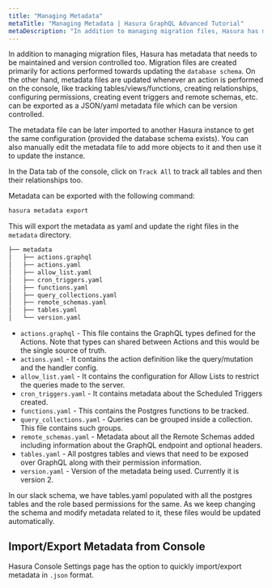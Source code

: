 ```yaml
---
title: "Managing Metadata"
metaTitle: "Managing Metadata | Hasura GraphQL Advanced Tutorial"
metaDescription: "In addition to managing migration files, Hasura has metadata that needs to be maintained and version controlled too."
---
```


In addition to managing migration files, Hasura has metadata that needs to be maintained and version controlled too. Migration files are created primarily for actions performed towards updating the `database schema`. On the other hand, metadata files are updated whenever an action is performed on the console, like tracking tables/views/functions, creating relationships, configuring permissions, creating event triggers and remote schemas, etc. can be exported as a JSON/yaml metadata file which can be version controlled.

The metadata file can be later imported to another Hasura instance to get the same configuration (provided the database schema exists). You can also manually edit the metadata file to add more objects to it and then use it to update the instance.

In the Data tab of the console, click on `Track All` to track all tables and then their relationships too.

Metadata can be exported with the following command:

```bash
hasura metadata export
```

This will export the metadata as yaml and update the right files in the `metadata` directory.

```bash
├── metadata
│   ├── actions.graphql
│   ├── actions.yaml
│   ├── allow_list.yaml
│   ├── cron_triggers.yaml
│   ├── functions.yaml
│   ├── query_collections.yaml
│   ├── remote_schemas.yaml
│   ├── tables.yaml
│   └── version.yaml
```

- `actions.graphql` - This file contains the GraphQL types defined for the Actions. Note that types can shared between Actions and this would be the single source of truth.
- `actions.yaml` - It contains the action definition like the query/mutation and the handler config.
- `allow_list.yaml` - It contains the configuration for Allow Lists to restrict the queries made to the server.
- `cron_triggers.yaml` - It contains metadata about the Scheduled Triggers created.
- `functions.yaml` - This contains the Postgres functions to be tracked.
- `query_collections.yaml` - Queries can be grouped inside a collection. This file contains such groups.
- `remote_schemas.yaml` - Metadata about all the Remote Schemas added including information about the GraphQL endpoint and optional headers.
- `tables.yaml` - All postgres tables and views that need to be exposed over GraphQL along with their permission information.
- `version.yaml` - Version of the metadata being used. Currently it is version 2.

In our slack schema, we have tables.yaml populated with all the postgres tables and the role based permissions for the same. As we keep changing the schema and modify metadata related to it, these files would be updated automatically.

## Import/Export Metadata from Console

Hasura Console Settings page has the option to quickly import/export metadata in `.json` format.
